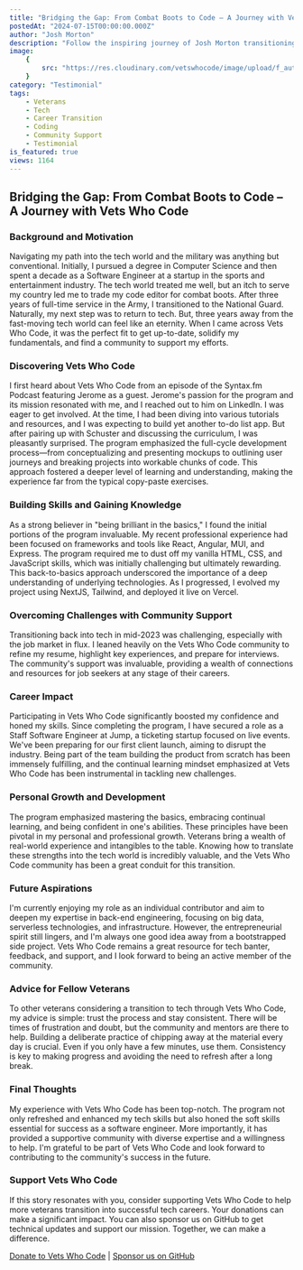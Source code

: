 ```yaml
---
title: "Bridging the Gap: From Combat Boots to Code – A Journey with Vets Who Code"
postedAt: "2024-07-15T00:00:00.000Z"
author: "Josh Morton"
description: "Follow the inspiring journey of Josh Morton transitioning from military service to a thriving tech career with the support of Vets Who Code."
image:
    {
        src: "https://res.cloudinary.com/vetswhocode/image/upload/f_auto,q_auto,g_auto/v1721082085/josh-morton.jpg",
    }
category: "Testimonial"
tags:
    - Veterans
    - Tech
    - Career Transition
    - Coding
    - Community Support
    - Testimonial
is_featured: true
views: 1164
---
```


## Bridging the Gap: From Combat Boots to Code – A Journey with Vets Who Code

### Background and Motivation

Navigating my path into the tech world and the military was anything but conventional. Initially, I pursued a degree in Computer Science and then spent a decade as a Software Engineer at a startup in the sports and entertainment industry. The tech world treated me well, but an itch to serve my country led me to trade my code editor for combat boots. After three years of full-time service in the Army, I transitioned to the National Guard. Naturally, my next step was to return to tech. But, three years away from the fast-moving tech world can feel like an eternity. When I came across Vets Who Code, it was the perfect fit to get up-to-date, solidify my fundamentals, and find a community to support my efforts.

### Discovering Vets Who Code

I first heard about Vets Who Code from an episode of the Syntax.fm Podcast featuring Jerome as a guest. Jerome's passion for the program and its mission resonated with me, and I reached out to him on LinkedIn. I was eager to get involved. At the time, I had been diving into various tutorials and resources, and I was expecting to build yet another to-do list app. But after pairing up with Schuster and discussing the curriculum, I was pleasantly surprised. The program emphasized the full-cycle development process—from conceptualizing and presenting mockups to outlining user journeys and breaking projects into workable chunks of code. This approach fostered a deeper level of learning and understanding, making the experience far from the typical copy-paste exercises.

### Building Skills and Gaining Knowledge

As a strong believer in "being brilliant in the basics," I found the initial portions of the program invaluable. My recent professional experience had been focused on frameworks and tools like React, Angular, MUI, and Express. The program required me to dust off my vanilla HTML, CSS, and JavaScript skills, which was initially challenging but ultimately rewarding. This back-to-basics approach underscored the importance of a deep understanding of underlying technologies. As I progressed, I evolved my project using NextJS, Tailwind, and deployed it live on Vercel.

### Overcoming Challenges with Community Support

Transitioning back into tech in mid-2023 was challenging, especially with the job market in flux. I leaned heavily on the Vets Who Code community to refine my resume, highlight key experiences, and prepare for interviews. The community's support was invaluable, providing a wealth of connections and resources for job seekers at any stage of their careers.

### Career Impact

Participating in Vets Who Code significantly boosted my confidence and honed my skills. Since completing the program, I have secured a role as a Staff Software Engineer at Jump, a ticketing startup focused on live events. We've been preparing for our first client launch, aiming to disrupt the industry. Being part of the team building the product from scratch has been immensely fulfilling, and the continual learning mindset emphasized at Vets Who Code has been instrumental in tackling new challenges.

### Personal Growth and Development

The program emphasized mastering the basics, embracing continual learning, and being confident in one's abilities. These principles have been pivotal in my personal and professional growth. Veterans bring a wealth of real-world experience and intangibles to the table. Knowing how to translate these strengths into the tech world is incredibly valuable, and the Vets Who Code community has been a great conduit for this transition.

### Future Aspirations

I'm currently enjoying my role as an individual contributor and aim to deepen my expertise in back-end engineering, focusing on big data, serverless technologies, and infrastructure. However, the entrepreneurial spirit still lingers, and I'm always one good idea away from a bootstrapped side project. Vets Who Code remains a great resource for tech banter, feedback, and support, and I look forward to being an active member of the community.

### Advice for Fellow Veterans

To other veterans considering a transition to tech through Vets Who Code, my advice is simple: trust the process and stay consistent. There will be times of frustration and doubt, but the community and mentors are there to help. Building a deliberate practice of chipping away at the material every day is crucial. Even if you only have a few minutes, use them. Consistency is key to making progress and avoiding the need to refresh after a long break.

### Final Thoughts

My experience with Vets Who Code has been top-notch. The program not only refreshed and enhanced my tech skills but also honed the soft skills essential for success as a software engineer. More importantly, it has provided a supportive community with diverse expertise and a willingness to help. I'm grateful to be part of Vets Who Code and look forward to contributing to the community's success in the future.

### Support Vets Who Code

If this story resonates with you, consider supporting Vets Who Code to help more veterans transition into successful tech careers. Your donations can make a significant impact. You can also sponsor us on GitHub to get technical updates and support our mission. Together, we can make a difference.

[Donate to Vets Who Code](https://vetswhocode.io/donate) | [Sponsor us on GitHub](https://github.com/sponsors/Vets-Who-Code)
